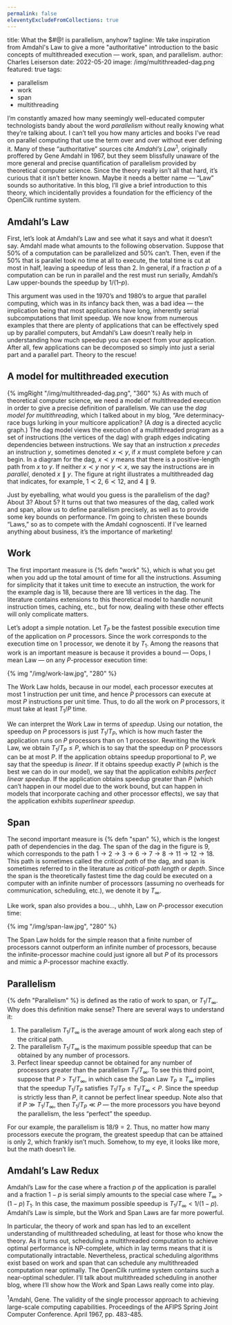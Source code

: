 ```yaml
---
permalink: false
eleventyExcludeFromCollections: true
---
```


title: What the $#@! is parallelism, anyhow?
tagline: We take inspiration from Amdahl's Law to give a more "authoritative" introduction to the basic concepts of multithreaded execution — work, span, and parallelism.
author: Charles Leiserson
date: 2022-05-20
image: /img/multithreaded-dag.png
featured: true
tags:
 - parallelism
 - work
 - span
 - multithreading

I’m constantly amazed how many seemingly well-educated computer technologists
bandy about the word _parallelism_ without really knowing what they’re talking
about. I can’t tell you how many articles and books I’ve read on parallel
computing that use the term over and over without ever defining it. Many of
these “authoritative” sources cite _Amdahl’s Law_<sup>1</sup>, originally
proffered by Gene Amdahl in 1967, but they seem blissfully unaware of the more
general and precise quantification of parallelism provided by theoretical
computer science. Since the theory really isn’t all that hard, it’s curious
that it isn’t better known. Maybe it needs a better name — “Law” sounds so
authoritative. In this blog, I’ll give a brief introduction to this theory,
which incidentally provides a foundation for the efficiency of the OpenCilk
runtime system.

## Amdahl’s Law

First, let’s look at Amdahl’s Law and see what it says and what it doesn’t
say. Amdahl made what amounts to the following observation. Suppose that $50\%$
of a computation can be parallelized and $50\%$ can’t. Then, even if the $50\%$
that is parallel took no time at all to execute, the total time is cut at most
in half, leaving a speedup of less than $2$. In general, if a fraction $p$ of a
computation can be run in parallel and the rest must run serially, Amdahl’s Law
upper-bounds the speedup by $1/(1–p)$.

This argument was used in the 1970’s and 1980’s to argue that parallel
computing, which was in its infancy back then, was a bad idea — the implication
being that most applications have long, inherently serial subcomputations that
limit speedup. We now know from numerous examples that there are plenty of
applications that can be effectively sped up by parallel computers, but
Amdahl’s Law doesn’t really help in understanding how much speedup you can
expect from your application. After all, few applications can be decomposed so
simply into just a serial part and a parallel part. Theory to the rescue!

## A model for multithreaded execution

{% imgRight "/img/multithreaded-dag.png", "360" %}
As with much of theoretical computer science, we need a model of multithreaded
execution in order to give a precise definition of parallelism. We can use the
_dag model for multithreading_, which I talked about in my blog, “Are
determinacy-race bugs lurking in your multicore application? (A _dag_ is a
directed acyclic graph.) 
The dag model views the execution of a multithreaded
program as a set of instructions (the vertices of the dag) with graph edges
indicating dependencies between instructions. We say that an instruction $x$
_precedes_ an instruction $y$, sometimes denoted $x ≺ y$, if $x$ must complete
before $y$ can begin. In a diagram for the dag, $x ≺ y$ means that there is a
positive-length path from $x$ to $y$. If neither $x ≺ y$ nor $y ≺ x$, we say
the instructions are in _parallel_, denoted $x ∥ y$. The figure at right
illustrates a multithreaded dag that indicates, for example, $1 ≺ 2$, $6 ≺ 12$, and $4 ∥ 9$.

Just by eyeballing, what would you guess is the parallelism of the dag? About
$3$? About $5$? It turns out that two measures of the dag, called work and
span, allow us to define parallelism precisely, as well as to provide some key
bounds on performance. I’m going to christen these bounds “Laws,” so as to
compete with the Amdahl cognoscenti. If I’ve learned anything about business,
it’s the importance of marketing!

## Work

The first important measure is {% defn "work" %}, which is what you get when you add up
the total amount of time for all the instructions. Assuming for simplicity that
it takes unit time to execute an instruction, the work for the example dag is
$18$, because there are 18 vertices in the dag. The literature contains
extensions to this theoretical model to handle nonunit instruction times,
caching, etc., but for now, dealing with these other effects will only
complicate matters.

Let’s adopt a simple notation. Let $T_P$ be the fastest possible execution time
of the application on $P$ processors. Since the work corresponds to the
execution time on $1$ processor, we denote it by $T_1$. Among the reasons that
work is an important measure is because it provides a bound — Oops, I mean Law
— on any $P$-processor execution time:

{% img "/img/work-law.jpg", "280" %}

The Work Law holds, because in our model, each processor executes at most $1$
instruction per unit time, and hence $P$ processors can execute at most $P$
instructions per unit time. Thus, to do all the work on $P$ processors, it must
take at least $T_1/P$ time.

We can interpret the Work Law in terms of _speedup_. Using our notation, the
speedup on $P$ processors is just $T_1/T_P$, which is how much faster the
application runs on $P$ processors than on $1$ processor. Rewriting the Work
Law, we obtain $T_1/T_P ≤ P$, which is to say that the speedup on P processors
can be at most $P$. If the application obtains speedup proportional to $P$, we
say that the speedup is _linear_. If it obtains speedup exactly $P$ (which is
the best we can do in our model), we say that the application exhibits _perfect
linear speedup_. If the application obtains speedup greater than $P$ (which
can’t happen in our model due to the work bound, but can happen in models that
incorporate caching and other processor effects), we say that the application
exhibits _superlinear speedup_.

## Span

The second important measure is {% defn "span" %}, which is the longest path of
dependencies in the dag. The span of the dag in the figure is $9$, which
corresponds to the path $1 → 2 → 3→ 6 → 7 → 8 → 11 → 12 → 18$. This path is
sometimes called the _critical path_ of the dag, and span is sometimes referred
to in the literature as _critical-path length_ or _depth_. Since the span is
the theoretically fastest time the dag could be executed on a computer with an
infinite number of processors (assuming no overheads for communication,
scheduling, etc.), we denote it by $T_∞$.

Like work, span also provides a bou…, uhhh, Law on $P$-processor execution
time:

{% img "/img/span-law.jpg", "280" %}

The Span Law holds for the simple reason that a finite number of processors
cannot outperform an infinite number of processors, because the
infinite-processor machine could just ignore all but $P$ of its processors and
mimic a $P$-processor machine exactly.

## Parallelism

{% defn "Parallelism" %} is defined as the ratio of work to span, or $T_1/T_∞$. Why does
this definition make sense? There are several ways to understand it:

1. The parallelism $T_1/T_∞$ is the average amount of work along each step of
    the critical path.
2. The parallelism $T_1/T_∞$ is the maximum possible speedup that can be
   obtained by any number of processors.
3. Perfect linear speedup cannot be obtained for any number of processors
   greater than the parallelism $T_1/T_∞$. To see this third point, suppose
   that $P> T_1/T_∞$, in which case the Span Law $T_P ≥ T_∞$ implies that the
   speedup $T_1/T_P$ satisfies $T_1/T_P ≤ T_1/T_∞ < P$. Since the speedup is
   strictly less than $P$, it cannot be perfect linear speedup. Note also that
   if $P ≫ T_1/T_∞$, then $T_1/T_P ≪ P$ — the more processors you have beyond
   the parallelism, the less “perfect” the speedup.

For our example, the parallelism is $18/9 = 2$. Thus, no matter how many
processors execute the program, the greatest speedup that can be attained is
only $2$, which frankly isn’t much. Somehow, to my eye, it looks like more, but
the math doesn’t lie.

## Amdahl’s Law Redux

Amdahl’s Law for the case where a fraction $p$ of the application is parallel
and a fraction $1-p$ is serial simply amounts to the special case where $T_∞ >
(1-p) \, T_1$. In this case, the maximum possible speedup is $T_1/T_∞ <
1/(1-p)$. Amdahl’s Law is simple, but the Work and Span Laws are far more
powerful.

In particular, the theory of work and span has led to an excellent
understanding of multithreaded scheduling, at least for those who know the
theory. As it turns out, scheduling a multithreaded computation to achieve
optimal performance is NP-complete, which in lay terms means that it is
computationally intractable. Nevertheless, practical scheduling algorithms
exist based on work and span that can schedule any multithreaded computation
near optimally. The OpenCilk runtime system contains such a near-optimal
scheduler. I’ll talk about multithreaded scheduling in another blog, where I’ll
show how the Work and Span Laws really come into play.

<sup>1</sup>Amdahl, Gene. The validity of the single processor approach to
achieving large-scale computing capabilities. Proceedings of the AFIPS Spring
Joint Computer Conference. April 1967, pp. 483-485.
